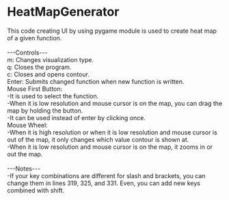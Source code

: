 # HeatMapGenerator
This code creating UI by using pygame module is used to create heat map of a given function.<br />
<br />
---Controls---<br />
m: Changes visualization type.<br />
q: Closes the program.<br />
c: Closes and opens contour.<br />
Enter: Submits changed function when new function is written.<br />
Mouse First Button:<br />
-It is used to select the function.<br />
-When it is low resolution and mouse cursor is on the map, you can drag the map by holding the button.<br />
-It can be used instead of enter by clicking once.<br />
Mouse Wheel:<br />
-When it is high resolution or when it is low resolution and mouse cursor is out of the map, it only changes which value contour is shown at.<br />
-When it is low resolution and mouse cursor is on the map, it zooms in or out the map.<br />
<br />
---Notes---<br />
-If your key combinations are different for slash and brackets, you can change them in lines 319, 325, and 331. Even, you can add new keys combined with shift.
